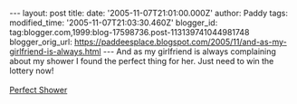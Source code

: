 \-\-- layout: post title: date: \'2005-11-07T21:01:00.000Z\' author:
Paddy tags: modified\_time: \'2005-11-07T21:03:30.460Z\' blogger\_id:
tag:blogger.com,1999:blog-17598736.post-113139741044981748
blogger\_orig\_url:
https://paddeesplace.blogspot.com/2005/11/and-as-my-girlfriend-is-always.html
\-\-- And as my girlfriend is always complaining about my shower I found
the perfect thing for her. Just need to win the lottery now!\
\
[Perfect Shower](https://www.ohgizmo.com/2005/05/08/swanky-rain-shower/)
